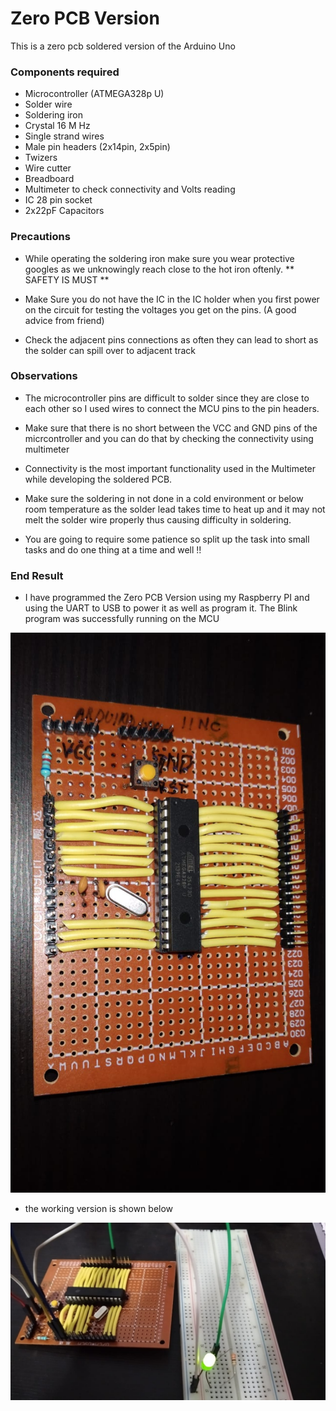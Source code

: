 # Zero PCB Version 

This is a zero pcb soldered version of the Arduino Uno 

### Components required 

- Microcontroller (ATMEGA328p U)
- Solder wire 
- Soldering iron
- Crystal 16 M Hz 
- Single strand wires 
- Male pin headers (2x14pin, 2x5pin)
- Twizers 
- Wire cutter 
- Breadboard 
- Multimeter to check connectivity and Volts reading
- IC 28 pin socket 
- 2x22pF Capacitors

### Precautions 

- While operating the soldering iron make sure you wear protective googles as we unknowingly reach close to the hot iron oftenly. ** SAFETY IS MUST ** 

- Make Sure you do not have the IC in the IC holder when you first power on the circuit for testing the voltages you get on the pins. (A good advice from friend)

- Check the adjacent pins connections as often they can lead to short as the solder can spill over to adjacent track 


### Observations 

- The microcontroller pins are difficult to solder since they are close to each other so I used wires to connect the MCU pins to the pin headers. 

- Make sure that there is no short between the VCC and GND pins of the micrcontroller and you can do that by checking the connectivity using multimeter 

- Connectivity is the most important functionality used in the Multimeter while developing the soldered PCB. 

- Make sure the soldering in not done in a cold environment or below room temperature as the solder lead takes time to heat up and it may not melt the solder wire properly thus causing difficulty in soldering. 

- You are going to require some patience so split up the task into small tasks and do one thing at a time and well !!

### End Result 

- I have programmed the Zero PCB Version using my Raspberry PI and using the UART to USB to power it as well as program it. The Blink program was successfully running on the MCU 

![PCB](./1.jpeg "Soldered Circuit")

- the working version is shown below 

![BLINK LED](./2.jpeg "Blink Running")
